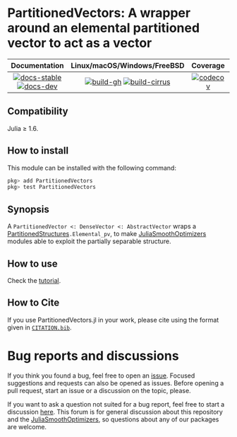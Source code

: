 # PartitionedVectors: A wrapper around an elemental partitioned vector to act as a vector

| **Documentation** | **Linux/macOS/Windows/FreeBSD** | **Coverage** | **DOI** |
|:-----------------:|:-------------------------------:|:------------:|:-------:|
| [![docs-stable][docs-stable-img]][docs-stable-url] [![docs-dev][docs-dev-img]][docs-dev-url] | [![build-gh][build-gh-img]][build-gh-url] [![build-cirrus][build-cirrus-img]][build-cirrus-url] | [![codecov][codecov-img]][codecov-url] | [![doi][doi-img]][doi-url] |

[docs-stable-img]: https://img.shields.io/badge/docs-stable-blue.svg
[docs-stable-url]: https://JuliaSmoothOptimizers.github.io/PartitionedVectors.jl/stable
[docs-dev-img]: https://img.shields.io/badge/docs-dev-purple.svg
[docs-dev-url]: https://JuliaSmoothOptimizers.github.io/PartitionedVectors.jl/dev
[build-gh-img]: https://github.com/JuliaSmoothOptimizers/PartitionedVectors.jl/workflows/CI/badge.svg?branch=main
[build-gh-url]: https://github.com/JuliaSmoothOptimizers/PartitionedVectors.jl/actions
[build-cirrus-img]: https://img.shields.io/cirrus/github/JuliaSmoothOptimizers/PartitionedVectors.jl?logo=Cirrus%20CI
[build-cirrus-url]: https://cirrus-ci.com/github/JuliaSmoothOptimizers/PartitionedVectors.jl
[codecov-img]: https://codecov.io/gh/JuliaSmoothOptimizers/PartitionedVectors.jl/branch/main/graph/badge.svg
[codecov-url]: https://app.codecov.io/gh/JuliaSmoothOptimizers/PartitionedVectors.jl
[doi-img]: https://img.shields.io/badge/DOI-10.5281%2Fzenodo.822073-blue.svg
[doi-url]: https://doi.org/10.5281/zenodo.822073

## Compatibility
Julia ≥ 1.6.

## How to install
This module can be installed with the following command:
```julia
pkg> add PartitionedVectors
pkg> test PartitionedVectors
```

## Synopsis
A `PartitionedVector <: DenseVector <: AbstractVector` wraps a [PartitionedStructures](https://github.com/JuliaSmoothOptimizers/PartitionedStructures.jl)`.Elemental_pv`, to make [JuliaSmoothOptimizers](https://github.com/JuliaSmoothOptimizers) modules able to exploit the partially separable structure.

## How to use
Check the [tutorial](https://JuliaSmoothOptimizers.github.io/PartitionedVectors.jl/dev/tutorial/).

## How to Cite

If you use PartitionedVectors.jl in your work, please cite using the format given in [`CITATION.bib`](https://github.com/JuliaSmoothOptimizers/PartitionedVectors.jl/blob/main/CITATION.bib).

# Bug reports and discussions

If you think you found a bug, feel free to open an [issue](https://github.com/JuliaSmoothOptimizers/PartitionedVectors.jl/issues).
Focused suggestions and requests can also be opened as issues. Before opening a pull request, start an issue or a discussion on the topic, please.

If you want to ask a question not suited for a bug report, feel free to start a discussion [here](https://github.com/JuliaSmoothOptimizers/Organization/discussions). This forum is for general discussion about this repository and the [JuliaSmoothOptimizers](https://github.com/JuliaSmoothOptimizers), so questions about any of our packages are welcome.